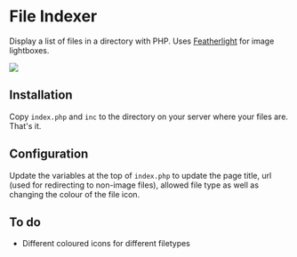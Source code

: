 # File Indexer

Display a list of files in a directory with PHP. Uses [Featherlight](http://noelboss.github.io/featherlight/) for image lightboxes.

![](http://rbbl.ws/shr/BGjX3.png)

## Installation

Copy `index.php` and `inc` to the directory on your server where your files are. That's it.

## Configuration

Update the variables at the top of `index.php` to update the page title, url (used for redirecting to non-image files), allowed file type as well as changing the colour of the file icon.

## To do

- Different coloured icons for different filetypes